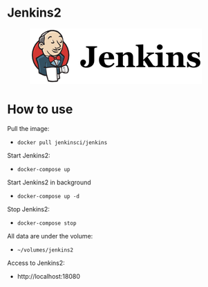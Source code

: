 # Jenkins2

<div align="center">
  <a href="https://hub.docker.com/_/jenkins/">
    <img src="https://raw.githubusercontent.com/docker-library/docs/3ab4dafb41dd0e959ff9322b3c50af2519af6d85/jenkins/logo.png">
  </a>
</div>

# How to use

Pull the image:
- `docker pull jenkinsci/jenkins`

Start Jenkins2:
- `docker-compose up`

Start Jenkins2 in background
- `docker-compose up -d`

Stop Jenkins2:
- `docker-compose stop`

All data are under the volume:
- `~/volumes/jenkins2`

Access to Jenkins2:
- http://localhost:18080
